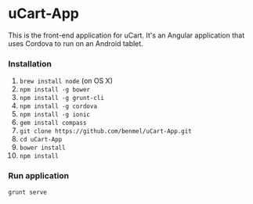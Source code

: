 # uCart-App
This is the front-end application for uCart. It's an Angular application that uses Cordova to run on an Android tablet.

### Installation
1. `brew install node` (on OS X)
2. `npm install -g bower`
3. `npm install -g grunt-cli`
4. `npm install -g cordova`
5. `npm install -g ionic`
6. `gem install compass`
7. `git clone https://github.com/benmel/uCart-App.git`
8. `cd uCart-App`
9. `bower install`
10. `npm install`

### Run application
`grunt serve`